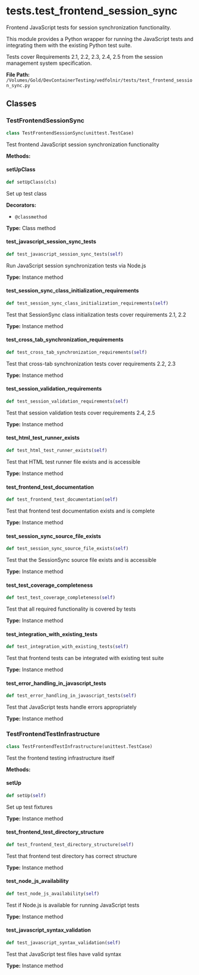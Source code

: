 # tests.test_frontend_session_sync

Frontend JavaScript tests for session synchronization functionality.

This module provides a Python wrapper for running the JavaScript tests
and integrating them with the existing Python test suite.

Tests cover Requirements 2.1, 2.2, 2.3, 2.4, 2.5 from the session management system specification.

**File Path:** `/Volumes/Gold/DevContainerTesting/vedfolnir/tests/test_frontend_session_sync.py`

## Classes

### TestFrontendSessionSync

```python
class TestFrontendSessionSync(unittest.TestCase)
```

Test frontend JavaScript session synchronization functionality

**Methods:**

#### setUpClass

```python
def setUpClass(cls)
```

Set up test class

**Decorators:**
- `@classmethod`

**Type:** Class method

#### test_javascript_session_sync_tests

```python
def test_javascript_session_sync_tests(self)
```

Run JavaScript session synchronization tests via Node.js

**Type:** Instance method

#### test_session_sync_class_initialization_requirements

```python
def test_session_sync_class_initialization_requirements(self)
```

Test that SessionSync class initialization tests cover requirements 2.1, 2.2

**Type:** Instance method

#### test_cross_tab_synchronization_requirements

```python
def test_cross_tab_synchronization_requirements(self)
```

Test that cross-tab synchronization tests cover requirements 2.2, 2.3

**Type:** Instance method

#### test_session_validation_requirements

```python
def test_session_validation_requirements(self)
```

Test that session validation tests cover requirements 2.4, 2.5

**Type:** Instance method

#### test_html_test_runner_exists

```python
def test_html_test_runner_exists(self)
```

Test that HTML test runner file exists and is accessible

**Type:** Instance method

#### test_frontend_test_documentation

```python
def test_frontend_test_documentation(self)
```

Test that frontend test documentation exists and is complete

**Type:** Instance method

#### test_session_sync_source_file_exists

```python
def test_session_sync_source_file_exists(self)
```

Test that the SessionSync source file exists and is accessible

**Type:** Instance method

#### test_test_coverage_completeness

```python
def test_test_coverage_completeness(self)
```

Test that all required functionality is covered by tests

**Type:** Instance method

#### test_integration_with_existing_tests

```python
def test_integration_with_existing_tests(self)
```

Test that frontend tests can be integrated with existing test suite

**Type:** Instance method

#### test_error_handling_in_javascript_tests

```python
def test_error_handling_in_javascript_tests(self)
```

Test that JavaScript tests handle errors appropriately

**Type:** Instance method

### TestFrontendTestInfrastructure

```python
class TestFrontendTestInfrastructure(unittest.TestCase)
```

Test the frontend testing infrastructure itself

**Methods:**

#### setUp

```python
def setUp(self)
```

Set up test fixtures

**Type:** Instance method

#### test_frontend_test_directory_structure

```python
def test_frontend_test_directory_structure(self)
```

Test that frontend test directory has correct structure

**Type:** Instance method

#### test_node_js_availability

```python
def test_node_js_availability(self)
```

Test if Node.js is available for running JavaScript tests

**Type:** Instance method

#### test_javascript_syntax_validation

```python
def test_javascript_syntax_validation(self)
```

Test that JavaScript test files have valid syntax

**Type:** Instance method

